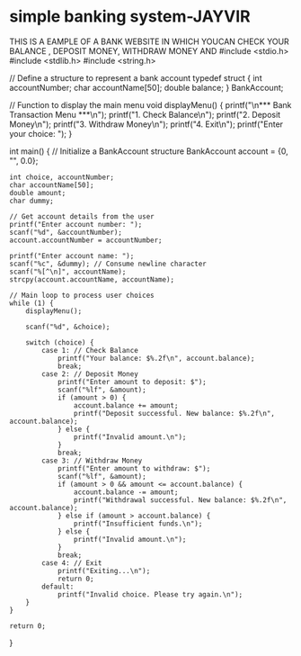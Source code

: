 # simple banking system-JAYVIR
THIS IS A EAMPLE OF A BANK  WEBSITE IN WHICH YOUCAN CHECK YOUR BALANCE , DEPOSIT MONEY, WITHDRAW MONEY AND 
#include <stdio.h>
#include <stdlib.h>
#include <string.h>

// Define a structure to represent a bank account
typedef struct {
    int accountNumber;
    char accountName[50];
    double balance;
} BankAccount;

// Function to display the main menu
void displayMenu() {
    printf("\n*** Bank Transaction Menu ***\n");
    printf("1. Check Balance\n");
    printf("2. Deposit Money\n");
    printf("3. Withdraw Money\n");
    printf("4. Exit\n");
    printf("Enter your choice: ");
}

int main() {
    // Initialize a BankAccount structure
    BankAccount account = {0, "", 0.0};

    int choice, accountNumber;
    char accountName[50];
    double amount;
    char dummy;

    // Get account details from the user
    printf("Enter account number: ");
    scanf("%d", &accountNumber);
    account.accountNumber = accountNumber;

    printf("Enter account name: ");
    scanf("%c", &dummy); // Consume newline character
    scanf("%[^\n]", accountName);
    strcpy(account.accountName, accountName);

    // Main loop to process user choices
    while (1) {
        displayMenu();

        scanf("%d", &choice);

        switch (choice) {
            case 1: // Check Balance
                printf("Your balance: $%.2f\n", account.balance);
                break;
            case 2: // Deposit Money
                printf("Enter amount to deposit: $");
                scanf("%lf", &amount);
                if (amount > 0) {
                    account.balance += amount;
                    printf("Deposit successful. New balance: $%.2f\n", account.balance);
                } else {
                    printf("Invalid amount.\n");
                }
                break;
            case 3: // Withdraw Money
                printf("Enter amount to withdraw: $");
                scanf("%lf", &amount);
                if (amount > 0 && amount <= account.balance) {
                    account.balance -= amount;
                    printf("Withdrawal successful. New balance: $%.2f\n", account.balance);
                } else if (amount > account.balance) {
                    printf("Insufficient funds.\n");
                } else {
                    printf("Invalid amount.\n");
                }
                break;
            case 4: // Exit
                printf("Exiting...\n");
                return 0;
            default:
                printf("Invalid choice. Please try again.\n");
        }
    }

    return 0;
}
